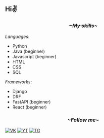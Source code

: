 ## Hi✌ 
### <p align=center><i>~~~~~~~~~~~My skills~~~~~~~~~~~</i></p>

*Languages*:
- Python
- Java (beginner)
- Javascript (beginner)
- HTML
- CSS
- SQL

*Frameworks*:
- Django
- DRF
- FastAPI (beginner)
- React (beginner)

### <p align=center><i>~~~~~~~~~~~Follow me~~~~~~~~~~~</i></p>

[![VK](https://img.shields.io/badge/-VK-pink?style=for-the-badge&logo=vk&logoColor=blue)](https://vk.com/kematin)
[![YT](https://img.shields.io/badge/-Youtube-pink?style=for-the-badge&logo=Youtube&logoColor=red)](https://www.youtube.com/channel/UCl7iXtUkWgJsLgZgovCBChg)
[![TG](https://img.shields.io/badge/-Telegram-pink?style=for-the-badge&logo=telegram&logoColor=blue)](https://t.me/kematinn)
